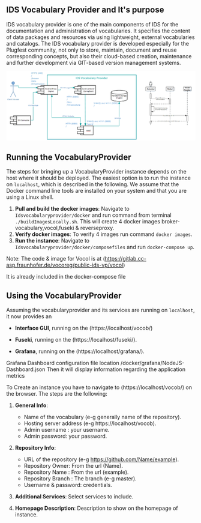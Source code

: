 ## IDS Vocabulary Provider and It's purpose

IDS vocabulary provider is one of the main components of IDS for the documentation and administration of vocabularies. 
It specifies the content of data packages and resources via using lightweight, external vocabularies and catalogs. 
The IDS vocabulary provider is developed especially for the Plugfest community, not only to store, maintain, document and reuse corresponding concepts, but also their cloud-based creation, maintenance and further development via GIT-based version management systems.

![IDS vocabulary provider](vocabulary-provider.png)


## Running the VocabularyProvider

The steps for bringing up a VocabularyProvider instance depends on the host where it should be deployed. The easiest option is to run the instance on ```localhost```,
which is described in the following. We assume that the Docker command line tools are installed on your system and that you are using a Linux shell.

1. __Pull and build the docker images__: Navigate to ```Idsvocabularyprovider/docker``` and run command from terminal ```./buildImagesLocally.sh```. This will create 4 docker images broker-vocabulary,vocol,fuseki & reverseproxy.
2. __Verify docker images__: To verify 4 images run command ```docker images```. 
3. __Run the instance__: Navigate to ```Idsvocabularyprovider/docker/composefiles``` and run ```docker-compose up```.   

Note: 
The code & image for Vocol is at (https://gitlab.cc-asp.fraunhofer.de/vocoreg/public-ids-vp/vocol)

It is already included in the docker-compose file




## Using the VocabularyProvider

Assuming the vocabularyprovider and its services are running on ```localhost```, it now provides an

* __Interface GUI__, running on the (https://localhost/vocob/)

* __Fuseki__, running on the (https://localhost/fuseki/). 

* __Grafana__, running on the (https://localhost/grafana/). 

Grafana Dashboard configuration file location /docker/grafana/NodeJS-Dashboard.json 
Then it will display information regarding the application metrics

To Create an instance you have to navigate to (https://localhost/vocob/) on the browser. The steps are the following:
1. __General Info__: 
      * Name of the vocabulary (e-g generally name of the repository). 
	  * Hosting server address (e-g https://localhost/vocob).
	  * Admin username : your username.
	  * Admin password: your password.

2. __Repository Info__: 
      * URL of the repository (e-g https://github.com/Name/example). 
	  * Repository Owner: From the url (Name).
	  * Repository Name : From the url (example).
	  * Repository Branch : The branch (e-g master).
	  * Username & password: credentials.  

3. __Additional Services__: Select services to include. 

4. __Homepage Description__: Description to show on the homepage of instance. 	  

 

